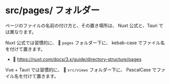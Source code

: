 # src/pages/ フォルダー

ページのファイルの名前の付け方と、その置き場所は、 Nuxt 公式と、Tauri では異なります。  

Nuxt 公式では習慣的に、 📁 `pages` フォルダー下に、 kebab-case でファイル名を付けて置きます。  

* 📖 https://nuxt.com/docs/3.x/guide/directory-structure/pages

Vue + Tauri では習慣的に、 📁 `src/views` フォルダー下に、 PascalCase でファイル名を付けて置きます。  
